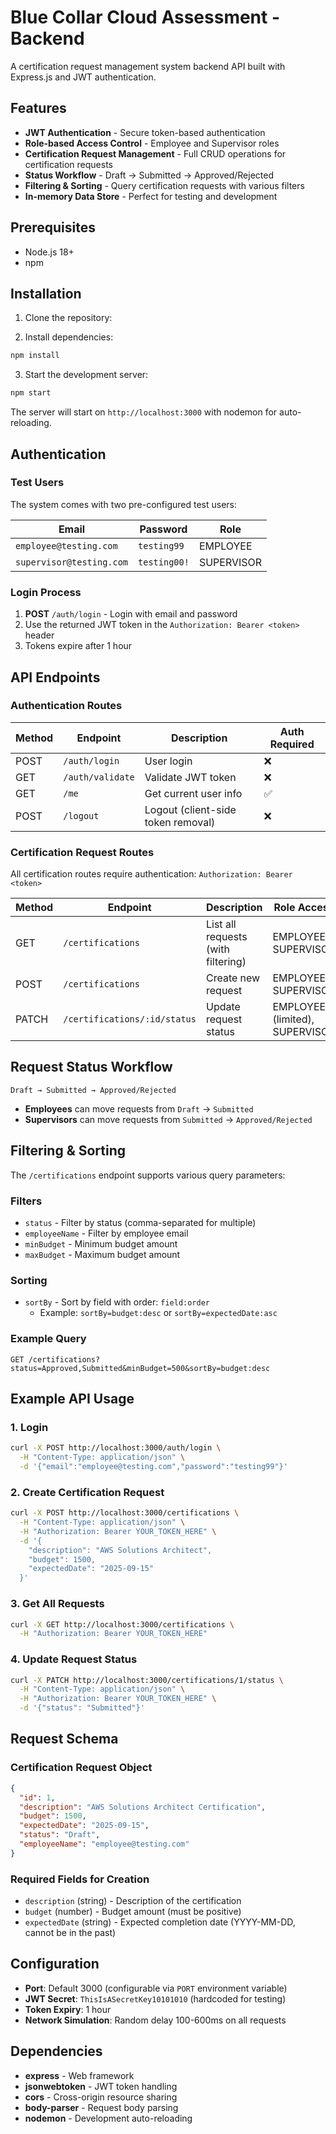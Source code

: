 # Blue Collar Cloud Assessment - Backend

A certification request management system backend API built with Express.js and JWT authentication.

## Features

- **JWT Authentication** - Secure token-based authentication
- **Role-based Access Control** - Employee and Supervisor roles
- **Certification Request Management** - Full CRUD operations for certification requests
- **Status Workflow** - Draft → Submitted → Approved/Rejected
- **Filtering & Sorting** - Query certification requests with various filters
- **In-memory Data Store** - Perfect for testing and development

## Prerequisites

- Node.js 18+
- npm

## Installation

1. Clone the repository:

2. Install dependencies:
```bash
npm install
```

3. Start the development server:
```bash
npm start
```

The server will start on `http://localhost:3000` with nodemon for auto-reloading.

## Authentication

### Test Users

The system comes with two pre-configured test users:

| Email | Password | Role |
|-------|----------|------|
| `employee@testing.com` | `testing99` | EMPLOYEE |
| `supervisor@testing.com` | `testing00!` | SUPERVISOR |

### Login Process

1. **POST** `/auth/login` - Login with email and password
2. Use the returned JWT token in the `Authorization: Bearer <token>` header
3. Tokens expire after 1 hour

## API Endpoints

### Authentication Routes

| Method | Endpoint | Description | Auth Required |
|--------|----------|-------------|---------------|
| POST | `/auth/login` | User login | ❌ |
| GET | `/auth/validate` | Validate JWT token | ❌ |
| GET | `/me` | Get current user info | ✅ |
| POST | `/logout` | Logout (client-side token removal) | ❌ |

### Certification Request Routes

All certification routes require authentication: `Authorization: Bearer <token>`

| Method | Endpoint | Description | Role Access |
|--------|----------|-------------|-------------|
| GET | `/certifications` | List all requests (with filtering) | EMPLOYEE, SUPERVISOR |
| POST | `/certifications` | Create new request | EMPLOYEE, SUPERVISOR |
| PATCH | `/certifications/:id/status` | Update request status | EMPLOYEE (limited), SUPERVISOR |

## Request Status Workflow

```
Draft → Submitted → Approved/Rejected
```

- **Employees** can move requests from `Draft` → `Submitted`
- **Supervisors** can move requests from `Submitted` → `Approved/Rejected`

## Filtering & Sorting

The `/certifications` endpoint supports various query parameters:

### Filters
- `status` - Filter by status (comma-separated for multiple)
- `employeeName` - Filter by employee email
- `minBudget` - Minimum budget amount
- `maxBudget` - Maximum budget amount

### Sorting
- `sortBy` - Sort by field with order: `field:order`
  - Example: `sortBy=budget:desc` or `sortBy=expectedDate:asc`

### Example Query
```
GET /certifications?status=Approved,Submitted&minBudget=500&sortBy=budget:desc
```

## Example API Usage

### 1. Login
```bash
curl -X POST http://localhost:3000/auth/login \
  -H "Content-Type: application/json" \
  -d '{"email":"employee@testing.com","password":"testing99"}'
```

### 2. Create Certification Request
```bash
curl -X POST http://localhost:3000/certifications \
  -H "Content-Type: application/json" \
  -H "Authorization: Bearer YOUR_TOKEN_HERE" \
  -d '{
    "description": "AWS Solutions Architect",
    "budget": 1500,
    "expectedDate": "2025-09-15"
  }'
```

### 3. Get All Requests
```bash
curl -X GET http://localhost:3000/certifications \
  -H "Authorization: Bearer YOUR_TOKEN_HERE"
```

### 4. Update Request Status
```bash
curl -X PATCH http://localhost:3000/certifications/1/status \
  -H "Content-Type: application/json" \
  -H "Authorization: Bearer YOUR_TOKEN_HERE" \
  -d '{"status": "Submitted"}'
```

## Request Schema

### Certification Request Object
```json
{
  "id": 1,
  "description": "AWS Solutions Architect Certification",
  "budget": 1500,
  "expectedDate": "2025-09-15",
  "status": "Draft",
  "employeeName": "employee@testing.com"
}
```

### Required Fields for Creation
- `description` (string) - Description of the certification
- `budget` (number) - Budget amount (must be positive)
- `expectedDate` (string) - Expected completion date (YYYY-MM-DD, cannot be in the past)

## Configuration

- **Port**: Default 3000 (configurable via `PORT` environment variable)
- **JWT Secret**: `ThisIsASecretKey10101010` (hardcoded for testing)
- **Token Expiry**: 1 hour
- **Network Simulation**: Random delay 100-600ms on all requests

## Dependencies

- **express** - Web framework
- **jsonwebtoken** - JWT token handling
- **cors** - Cross-origin resource sharing
- **body-parser** - Request body parsing
- **nodemon** - Development auto-reloading
